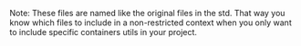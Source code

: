 Note:
These files are named like the original files in the std.
That way you know which files to include in a non-restricted context when you only
want to include specific containers utils in your project.